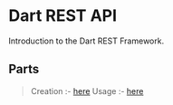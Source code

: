 # Dart REST API

Introduction to the Dart REST Framework.

## Parts

> Creation :- [here](/bin/rest_api_native.dart)
> Usage :- [here](/bin/rest_api_http.dart)
